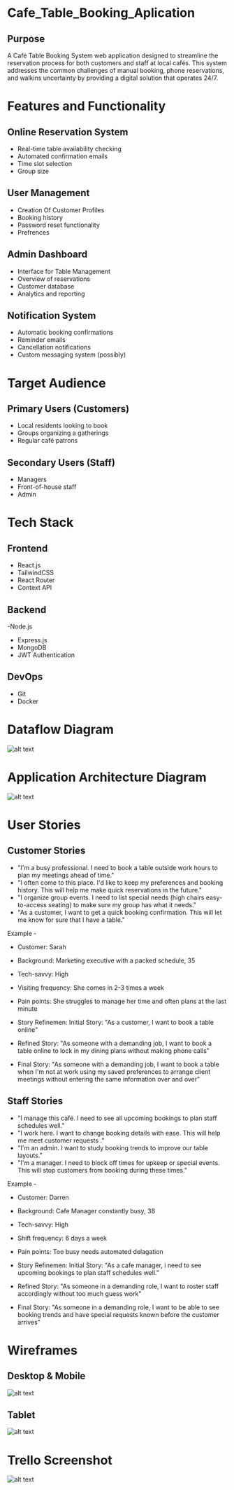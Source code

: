 # Cafe_Table_Booking_Aplication

## Purpose 

 A Café Table Booking System web application designed to streamline the reservation process for both customers and staff at local cafés. 
 This system addresses the common challenges of manual booking, phone reservations, and walkins uncertainty by providing a digital solution that operates 24/7.

 # Features and Functionality

 ## Online Reservation System


- Real-time table availability checking
- Automated confirmation emails
- Time slot selection
- Group size


## User Management

- Creation Of Customer Profiles
- Booking history 
- Password reset functionality
- Prefrences


## Admin Dashboard

- Interface for Table Management 
- Overview of reservations
- Customer database
- Analytics and reporting


## Notification System

- Automatic booking confirmations
- Reminder emails
- Cancellation notifications
- Custom messaging system (possibly)


# Target Audience

## Primary Users (Customers)

- Local residents looking to book
 - Groups organizing a gatherings
- Regular café patrons


## Secondary Users (Staff)

- Managers
- Front-of-house staff
- Admin


# Tech Stack

## Frontend

- React.js
- TailwindCSS
- React Router
- Context API


## Backend

-Node.js
- Express.js
- MongoDB
- JWT Authentication


## DevOps

- Git
- Docker 

# Dataflow Diagram

![alt text](<Dataflow Diagram.png>)


# Application Architecture Diagram

![alt text](<Architecture Diagram.png>)

# User Stories 

## Customer Stories

- "I'm a busy professional. I need to book a table outside work hours to plan my meetings ahead of time."
- "I often come to this place. I'd like to keep my preferences and booking history. This will help me make quick reservations in the future."
- "I organize group events. I need to list special needs (high chairs easy-to-access seating) to make sure my group has what it needs."
- "As a customer, I want to get a quick booking confirmation. This will let me know for sure that I have a table."


 Example - 
- Customer: Sarah 
- Background: Marketing executive with a packed schedule, 35 
- Tech-savvy: High 
- Visiting frequency: She comes in 2-3 times a week 
- Pain points: She struggles to manage her time and often plans at the last minute 

- Story Refinemen: Initial Story: "As a customer, I want to book a table online" 
- Refined Story: "As someone with a demanding job, I want to book a table online to lock in my dining plans without making phone calls" 
- Final Story: "As someone with a demanding job, I want to book a table when I'm not at work using my saved preferences to arrange client meetings without entering the same information over and over" 

## Staff Stories

- "I manage this café. I need to see all upcoming bookings to plan staff schedules well."
- "I work here. I want to change booking details with ease. This will help me meet customer requests ."
- "I'm an admin. I want to study booking trends to improve our table layouts."
- "I'm a manager. I need to block off times for upkeep or special events. This will stop customers from booking during these times."

 Example - 
- Customer: Darren
- Background: Cafe Manager constantly busy, 38 
- Tech-savvy: High 
- Shift frequency: 6 days a week 
- Pain points: Too busy needs automated delagation

- Story Refinemen: Initial Story: "As a cafe manager, i need to see upcoming bookings to plan staff schedules well." 
- Refined Story: "As someone in a demanding role, I want to roster staff accordingly without too much guess work" 
- Final Story: "As someone in a demanding role, I want to be able to see booking trends and have special requests known before the customer arrives"

# Wireframes 

## Desktop & Mobile

![alt text](wireframesCafeApp.png)

## Tablet

![alt text](<Tablet WireframesCafeApp.png>)


# Trello Screenshot


![alt text](TrelloScreenshot.png)